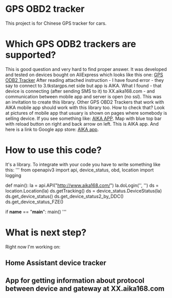 # GPS OBD2 tracker
This project is for Chinese GPS tracker for cars.

# Which GPS ODB2 trackers are supported?
This is good question and very hard to find proper answer. It was developed and tested on devices bought on 
AliExpress which looks like this one:
[GPS ODB2 Tracker](/doc/images/gps_tracker.png)
After reading attached instruction - I have found error - they say to connect to 3.tkstargps.net side but app is AIKA. What I found - that device is connecting (after sending SMS to it) to XX.aika168.com - and communication between mobile app and server is open (no ssl). This was an invitation to create this library. Other GPS OBD2 Trackers that work with AIKA mobile app should work with this library too. How to check that? Look at pictures of 
mobile app that usuary is shown on pages where somebody is selling device. If you see something like:
[AIKA APP](/doc/images/ODB-II-GPS-Tracker.jpg). Map with blue top bar with reload button on right and back arrow on left. This is AIKA app. And here is a link to Google app store: [AIKA app](https://play.google.com/store/apps/details?id=com.fw.gps.xinmai&hl=en_US).

# How to use this code?
It's a library. To integrate with your code you have to write something like this:
'''
from openapiv3 import api, device_status, obd, location
import logging

def main():
    la = api.API("http://www.aika168.com/")
    la.doLogin('<your device Id>', '<your aika168.com password>')
    ds = location.Location(la)
    ds.getTracking()
    ds = device_status.DeviceStatus(la)
    ds.get_device_status()
    ds.get_device_status2_by_DDC()
    ds.get_device_status_FZE()

if __name__ == "__main__":
    main()
'''

# What is next step?
Right now I'm working on:
## Home Assistant device tracker
## App for getting information about protocol between device and gateway at XX.aika168.com

